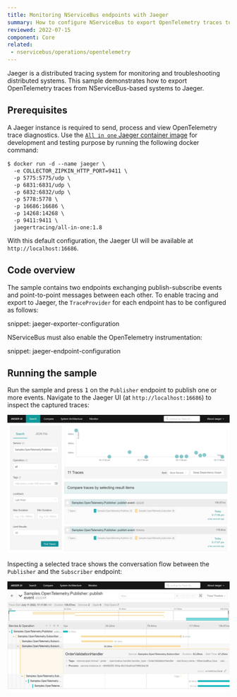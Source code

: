 ```yaml
---
title: Monitoring NServiceBus endpoints with Jaeger
summary: How to configure NServiceBus to export OpenTelemetry traces to Jaeger
reviewed: 2022-07-15
component: Core
related:
 - nservicebus/operations/opentelemetry
---
```


Jaeger is a distributed tracing system for monitoring and troubleshooting distributed systems. This sample demonstrates how to export OpenTelemetry traces from NServiceBus-based systems to Jaeger.

## Prerequisites

A Jaeger instance is required to send, process and view OpenTelemetry trace diagnostics. Use the [`All in one` Jaeger container image](https://www.jaegertracing.io/docs/1.8/getting-started/#all-in-one) for development and testing purpose by running the following docker command:

```
$ docker run -d --name jaeger \
  -e COLLECTOR_ZIPKIN_HTTP_PORT=9411 \
  -p 5775:5775/udp \
  -p 6831:6831/udp \
  -p 6832:6832/udp \
  -p 5778:5778 \
  -p 16686:16686 \
  -p 14268:14268 \
  -p 9411:9411 \
  jaegertracing/all-in-one:1.8
```

With this default configuration, the Jaeger UI will be available at `http://localhost:16686`.

## Code overview

The sample contains two endpoints exchanging publish-subscribe events and point-to-point messages between each other. To enable tracing and export to Jaeger, the `TraceProvider` for each endpoint has to be configured as follows:

snippet: jaeger-exporter-configuration

NServiceBus must also enable the OpenTelemetry instrumentation:

snippet: jaeger-endpoint-configuration

## Running the sample

Run the sample and press <kbd>1</kbd> on the `Publisher` endpoint to publish one or more events. Navigate to the Jaeger UI (at `http://localhost:16686`) to inspect the captured traces:

![jaeger search UI](jaeger-search-view.png)

Inspecting a selected trace shows the conversation flow between the `Publisher` and the `Subscriber` endpoint:

![jaeger trace UI](jaeger-trace-view.png)
